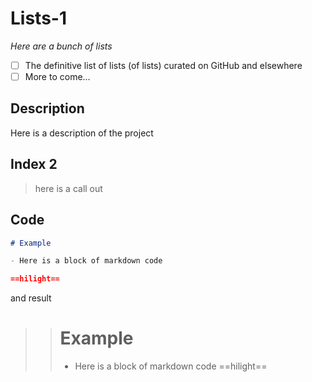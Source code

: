 # Lists-1

*Here are a bunch of lists*

- [ ] The definitive list of lists (of lists) curated on GitHub and elsewhere
- [ ] More to come...

## Description

Here is a description of the project

## Index 2

> here is a call out

## Code

```markdown
# Example

- Here is a block of markdown code

==hilight==

```

and result

>> # Example
>>- Here is a block of markdown code
>>==hilight==





